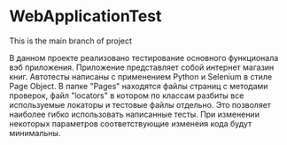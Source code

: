 # WebApplicationTest
This is the main branch of project

В данном проекте реализовано тестирование основного функционала вэб приложения. Приложение представляет собой интернет магазин книг.
Автотесты написаны с применением Python и Selenium в стиле Page Object.
В папке "Pages" находятся файлы страниц с методами проверок, файл "locators" в котором по классам разбиты все используемые локаторы и тестовые файлы отдельно.
Это позволяет наиболее гибко использовать написанные тесты. При изменении некоторых параметров соответствующие изменеия кода будут минимальны.


